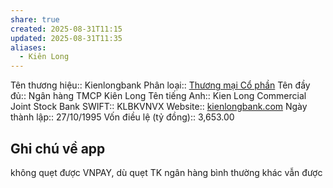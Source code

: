 ```yaml
---
share: true
created: 2025-08-31T11:15
updated: 2025-08-31T11:35
aliases:
  - Kiên Long
---
```

Tên thương hiệu:: Kienlongbank
Phân loại:: [Thương mại Cổ phần](Th%C6%B0%C6%A1ng%20m%E1%BA%A1i%20C%E1%BB%95%20ph%E1%BA%A7n.md)
Tên đầy đủ:: Ngân hàng TMCP Kiên Long
Tên tiếng Anh:: Kien Long Commercial Joint Stock Bank
SWIFT:: KLBKVNVX
Website:: [kienlongbank.com](kienlongbank.com)
Ngày thành lập:: 27/10/1995
Vốn điều lệ (tỷ đồng):: 3,653.00

## Ghi chú về app
không quẹt được VNPAY, dù quẹt TK ngân hàng bình thường khác vẫn được
